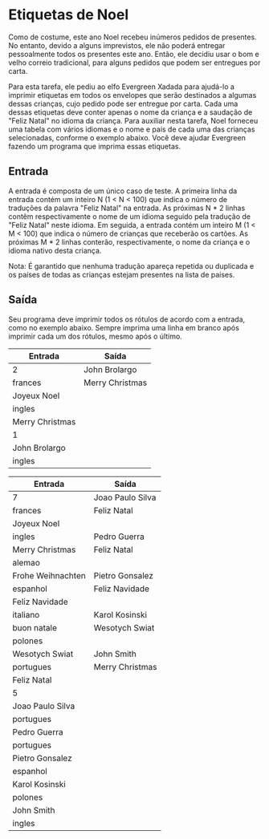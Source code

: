 # Etiquetas de Noel

Como de costume, este ano Noel recebeu inúmeros pedidos de presentes. No entanto, devido a alguns imprevistos, ele não poderá entregar pessoalmente todos os presentes este ano. Então, ele decidiu usar o bom e velho correio tradicional, para alguns pedidos que podem ser entregues por carta.

Para esta tarefa, ele pediu ao elfo Evergreen Xadada para ajudá-lo a imprimir etiquetas em todos os envelopes que serão destinados a algumas dessas crianças, cujo pedido pode ser entregue por carta. Cada uma dessas etiquetas deve conter apenas o nome da criança e a saudação de "Feliz Natal" no idioma da criança. Para auxiliar nesta tarefa, Noel forneceu uma tabela com vários idiomas e o nome e país de cada uma das crianças selecionadas, conforme o exemplo abaixo. Você deve ajudar Evergreen fazendo um programa que imprima essas etiquetas.

## Entrada

A entrada é composta de um único caso de teste. A primeira linha da entrada contém um inteiro N (1 < N < 100) que indica o número de traduções da palavra "Feliz Natal" na entrada. As próximas N * 2 linhas contêm respectivamente o nome de um idioma seguido pela tradução de "Feliz Natal" neste idioma. Em seguida, a entrada contém um inteiro M (1 < M < 100) que indica o número de crianças que receberão os cartões. As próximas M * 2 linhas conterão, respectivamente, o nome da criança e o idioma nativo desta criança.

Nota: É garantido que nenhuma tradução apareça repetida ou duplicada e os países de todas as crianças estejam presentes na lista de países.

## Saída

Seu programa deve imprimir todos os rótulos de acordo com a entrada, como no exemplo abaixo. Sempre imprima uma linha em branco após imprimir cada um dos rótulos, mesmo após o último.

| **Entrada** | **Saída** |
|-------------------|--------------------|
| 2                 | John Brolargo      |
| frances           | Merry Christmas    |
| Joyeux Noel       |                    |
| ingles            |                    |
| Merry Christmas   |                    |
| 1                 |                    |
| John Brolargo     |                    |
| ingles            |                    |


| **Entrada** | **Saída**     |
|-------------------|------------------------|
| 7                 | Joao Paulo Silva       |
| frances           | Feliz Natal            |
| Joyeux Noel       |                        |
| ingles            | Pedro Guerra           |
| Merry Christmas   | Feliz Natal            |
| alemao            |                        |
| Frohe Weihnachten | Pietro Gonsalez        |
| espanhol          | Feliz Navidade         |
| Feliz Navidade    |                        |
| italiano          | Karol Kosinski         |
| buon natale       | Wesotych Swiat         |
| polones           |                        |
| Wesotych Swiat    | John Smith             |
| portugues         | Merry Christmas        |
| Feliz Natal       |                        |
| 5                 |                        |
| Joao Paulo Silva  |                        |
| portugues         |                        |
| Pedro Guerra      |                        |
| portugues         |                        |
| Pietro Gonsalez   |                        |
| espanhol          |                        |
| Karol Kosinski    |                        |
| polones           |                        |
| John Smith        |                        |
| ingles            |                        |
